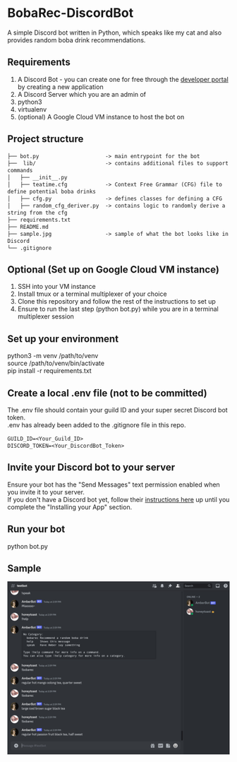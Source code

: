 # BobaRec-DiscordBot  
A simple Discord bot written in Python, which speaks like my cat and also provides random boba drink recommendations.

## Requirements  
1. A Discord Bot - you can create one for free through the [developer portal](https://discord.com/developers/applications) by creating a new application
2. A Discord Server which you are an admin of
3. python3  
4. virtualenv  
5. (optional) A Google Cloud VM instance to host the bot on 

## Project structure
```
├── bot.py                     -> main entrypoint for the bot  
├──  lib/                      -> contains additional files to support commands  
│   ├── __init__.py  
│   ├── teatime.cfg            -> Context Free Grammar (CFG) file to define potential boba drinks  
│   ├── cfg.py                 -> defines classes for defining a CFG  
│   ├── random_cfg_deriver.py  -> contains logic to randomly derive a string from the cfg  
├── requirements.txt 
├── README.md  
├── sample.jpg                 -> sample of what the bot looks like in Discord
└── .gitignore
```

## Optional (Set up on Google Cloud VM instance)
1. SSH into your VM instance  
2. Install tmux or a terminal multiplexer of your choice  
3. Clone this repository and follow the rest of the instructions to set up  
4. Ensure to run the last step (python bot.py) while you are in a terminal multiplexer session  

## Set up your environment  
python3 -m venv /path/to/venv  
source /path/to/venv/bin/activate  
pip install -r requirements.txt  

## Create a local .env file (not to be committed)
The .env file should contain your guild ID and your super secret Discord bot token.  
.env has already been added to the .gitignore file in this repo.  
```
GUILD_ID=<Your_Guild_ID>  
DISCORD_TOKEN=<Your_DiscordBot_Token>  
```

## Invite your Discord bot to your server
Ensure your bot has the "Send Messages" text permission enabled when you invite it to your server.  
If you don't have a Discord bot yet, follow their [instructions here](https://discord.com/developers/docs/getting-started#creating-an-app) up until you complete the "Installing your App" section.  

## Run your bot
python bot.py

## Sample
![AmberBot, the sample bot responding to commands](/sample.jpg)
